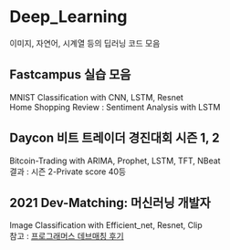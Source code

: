 # Deep_Learning
이미지, 자연어, 시계열 등의 딥러닝 코드 모음

## Fastcampus 실습 모음
MNIST Classification with CNN, LSTM, Resnet  
Home Shopping Review : Sentiment Analysis with LSTM  

## Daycon 비트 트레이더 경진대회 시즌 1, 2
Bitcoin-Trading with ARIMA, Prophet, LSTM, TFT, NBeat  
결과 : 시즌 2-Private score 40등  

## 2021 Dev-Matching: 머신러닝 개발자
Image Classification with Efficient_net, Resnet, Clip  
참고 : [프로그래머스 데브매칭 후기](https://dsc-university-of-seoul.github.io/Review_of_Dev_matching/)
